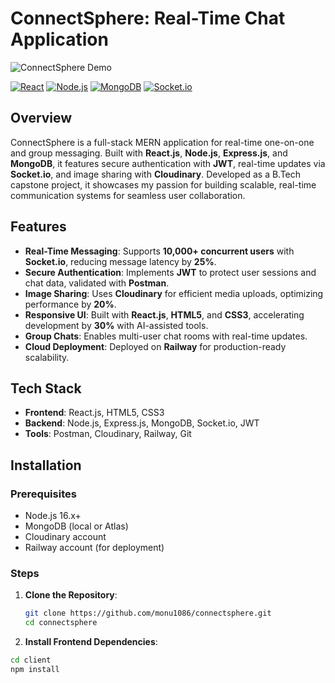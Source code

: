 # ConnectSphere: Real-Time Chat Application

![ConnectSphere Demo](client/src/assets/demo_screenshot.png)

[![React](https://img.shields.io/badge/React-18.2-blue)](https://reactjs.org)
[![Node.js](https://img.shields.io/badge/Node.js-16.x-green)](https://nodejs.org)
[![MongoDB](https://img.shields.io/badge/MongoDB-5.0-orange)](https://www.mongodb.com)
[![Socket.io](https://img.shields.io/badge/Socket.io-4.5-blue)](https://socket.io)

## Overview
ConnectSphere is a full-stack MERN application for real-time one-on-one and group messaging. Built with **React.js**, **Node.js**, **Express.js**, and **MongoDB**, it features secure authentication with **JWT**, real-time updates via **Socket.io**, and image sharing with **Cloudinary**. Developed as a B.Tech capstone project, it showcases my passion for building scalable, real-time communication systems for seamless user collaboration.

## Features
- **Real-Time Messaging**: Supports **10,000+ concurrent users** with **Socket.io**, reducing message latency by **25%**.
- **Secure Authentication**: Implements **JWT** to protect user sessions and chat data, validated with **Postman**.
- **Image Sharing**: Uses **Cloudinary** for efficient media uploads, optimizing performance by **20%**.
- **Responsive UI**: Built with **React.js**, **HTML5**, and **CSS3**, accelerating development by **30%** with AI-assisted tools.
- **Group Chats**: Enables multi-user chat rooms with real-time updates.
- **Cloud Deployment**: Deployed on **Railway** for production-ready scalability.

## Tech Stack
- **Frontend**: React.js, HTML5, CSS3
- **Backend**: Node.js, Express.js, MongoDB, Socket.io, JWT
- **Tools**: Postman, Cloudinary, Railway, Git

## Installation
### Prerequisites
- Node.js 16.x+
- MongoDB (local or Atlas)
- Cloudinary account
- Railway account (for deployment)

### Steps
1. **Clone the Repository**:
   ```bash
   git clone https://github.com/monu1086/connectsphere.git
   cd connectsphere
   
2. **Install Frontend Dependencies**:
```bash
cd client
npm install
